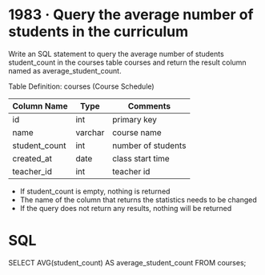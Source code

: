 # 1983 · Query the average number of students in the curriculum

Write an SQL statement to query the average number of students student_count
in the courses table courses and return the result column named as average_student_count.

Table Definition: courses (Course Schedule)

| Column Name   | Type    | Comments           |
|---------------|---------|--------------------|
| id            | int     | primary key        | 
| name          | varchar | course name        | 
| student_count | int     | number of students | 
| created_at    | date    | class start time   |
| teacher_id    | int     | teacher id         |

- If student_count is empty, nothing is returned
- The name of the column that returns the statistics needs to be changed
- If the query does not return any results, nothing will be returned

# SQL
SELECT AVG(student_count) AS average_student_count FROM courses;
